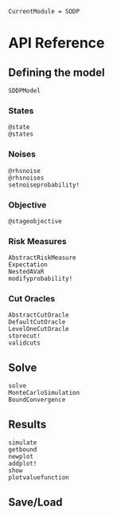 ```@meta
CurrentModule = SDDP
```

# API Reference

## Defining the model

```@docs
SDDPModel
```

### States
```@docs
@state
@states
```
### Noises
```@docs
@rhsnoise
@rhsnoises
setnoiseprobability!
```

### Objective
```@docs
@stageobjective
```

### Risk Measures
```@docs
AbstractRiskMeasure
Expectation
NestedAVaR
modifyprobability!
```

### Cut Oracles
```@docs
AbstractCutOracle
DefaultCutOracle
LevelOneCutOracle
storecut!
validcuts
```

## Solve
```@docs
solve
MonteCarloSimulation
BoundConvergence
```
## Results
```@docs
simulate
getbound
newplot
addplot!
show
plotvaluefunction
```

## Save/Load
<!-- loadcuts! -->
```@docs
```

